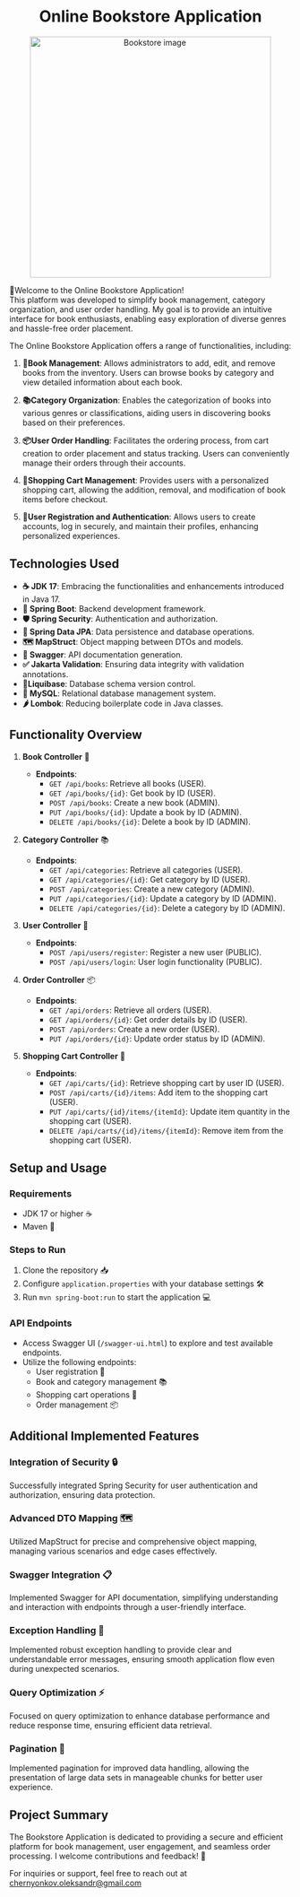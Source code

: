 # <div align="center">Online Bookstore Application</div>


<p align="center">
    <img width="430" src="https://w7.pngwing.com/pngs/202/613/png-transparent-books-school-education-stack-icon-library-pile-college-science-business.png" alt="Bookstore image">
</p>


👋Welcome to the Online Bookstore Application! </br> 
This platform was developed to simplify book management, category organization, and user order handling. My goal is to provide an intuitive interface for book enthusiasts, enabling easy exploration of diverse genres and hassle-free order placement.


The Online Bookstore Application offers a range of functionalities, including:

1. **📘Book Management**: Allows administrators to add, edit, and remove books from the inventory. Users can browse books by category and view detailed information about each book.

2. **📚Category Organization**: Enables the categorization of books into various genres or classifications, aiding users in discovering books based on their preferences.

3. **📦User Order Handling**: Facilitates the ordering process, from cart creation to order placement and status tracking. Users can conveniently manage their orders through their accounts.

4. **🛒Shopping Cart Management**: Provides users with a personalized shopping cart, allowing the addition, removal, and modification of book items before checkout.

5. **👤User Registration and Authentication**: Allows users to create accounts, log in securely, and maintain their profiles, enhancing personalized experiences.

## Technologies Used
- **☕️ JDK 17**: Embracing the functionalities and enhancements introduced in Java 17.
- **🍃 Spring Boot**: Backend development framework.
- **🛡️ Spring Security**: Authentication and authorization.
- **💾 Spring Data JPA**: Data persistence and database operations.
- **🗺️ MapStruct**: Object mapping between DTOs and models.
- **📘 Swagger**: API documentation generation.
- **✅ Jakarta Validation**: Ensuring data integrity with validation annotations.
- **🔄Liquibase**: Database schema version control.
- **🐬 MySQL**: Relational database management system.
- **🌶️ Lombok️**: Reducing boilerplate code in Java classes.

## Functionality Overview

1. **Book Controller** 📘
    - **Endpoints**:
        - `GET /api/books`: Retrieve all books (USER).
        - `GET /api/books/{id}`: Get book by ID (USER).
        - `POST /api/books`: Create a new book (ADMIN).
        - `PUT /api/books/{id}`: Update a book by ID (ADMIN).
        - `DELETE /api/books/{id}`: Delete a book by ID (ADMIN).

2. **Category Controller** 📚
    - **Endpoints**:
        - `GET /api/categories`: Retrieve all categories (USER).
        - `GET /api/categories/{id}`: Get category by ID (USER).
        - `POST /api/categories`: Create a new category (ADMIN).
        - `PUT /api/categories/{id}`: Update a category by ID (ADMIN).
        - `DELETE /api/categories/{id}`: Delete a category by ID (ADMIN).

3. **User Controller** 👤
    - **Endpoints**:
        - `POST /api/users/register`: Register a new user (PUBLIC).
        - `POST /api/users/login`: User login functionality (PUBLIC).

4. **Order Controller** 📦
    - **Endpoints**:
        - `GET /api/orders`: Retrieve all orders (USER).
        - `GET /api/orders/{id}`: Get order details by ID (USER).
        - `POST /api/orders`: Create a new order (USER).
        - `PUT /api/orders/{id}`: Update order status by ID (ADMIN).

5. **Shopping Cart Controller** 🛒
    - **Endpoints**:
        - `GET /api/carts/{id}`: Retrieve shopping cart by user ID (USER).
        - `POST /api/carts/{id}/items`: Add item to the shopping cart (USER).
        - `PUT /api/carts/{id}/items/{itemId}`: Update item quantity in the shopping cart (USER).
        - `DELETE /api/carts/{id}/items/{itemId}`: Remove item from the shopping cart (USER).

## Setup and Usage

### Requirements
- JDK 17 or higher ☕️
- Maven 🚀

### Steps to Run
1. Clone the repository 📥
2. Configure `application.properties` with your database settings 🛠️
3. Run `mvn spring-boot:run` to start the application 💻 

### API Endpoints
- Access Swagger UI (`/swagger-ui.html`) to explore and test available endpoints.
- Utilize the following endpoints:
   - User registration 📝
   - Book and category management 📚
   - Shopping cart operations 🛒
   - Order management 📦

## Additional Implemented Features

### Integration of Security 🔒
Successfully integrated Spring Security for user authentication and authorization, ensuring data protection.

### Advanced DTO Mapping 🗺️
Utilized MapStruct for precise and comprehensive object mapping, managing various scenarios and edge cases effectively.

### Swagger Integration 📋
Implemented Swagger for API documentation, simplifying understanding and interaction with endpoints through a user-friendly interface.

### Exception Handling 🚩
Implemented robust exception handling to provide clear and understandable error messages, ensuring smooth application flow even during unexpected scenarios.

### Query Optimization ⚡
Focused on query optimization to enhance database performance and reduce response time, ensuring efficient data retrieval.

### Pagination 📖
Implemented pagination for improved data handling, allowing the presentation of large data sets in manageable chunks for better user experience.

## Project Summary

The Bookstore Application is dedicated to providing a secure and efficient platform for book management, user engagement, and seamless order processing. I welcome contributions and feedback! 📧

For inquiries or support, feel free to reach out at chernyonkov.oleksandr@gmail.com
